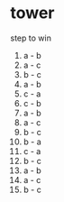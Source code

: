 # tower


step to win
1. a - b
2. a - c
3. b - c
4. a - b
5. c - a
6. c - b
7. a - b
8. a - c
9. b - c 
10. b - a
11. c - a
12. b - c
13. a - b
14. a - c
15. b - c


